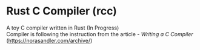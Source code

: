 # Rust C Compiler (rcc)
A toy C compiler written in Rust (In Progress)  
Compiler is following the instruction from the article - *Writing a C Compiler* (https://norasandler.com/archive/)  
